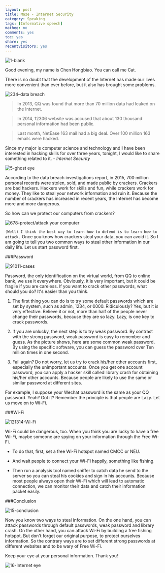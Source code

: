 ```yaml
---
layout: post 
title: Maze - Internet Security
category: Speaking
tags: [Informative speech]
matheq: no
comments: yes
toc: yes
share: yes
recentvisitors: yes
---
```


![1-blank](http://ww2.sinaimg.cn/large/8935112bjw1ez8r1bia52j20zk0k0dmt.jpg)

Good evening, my name is Chen Hongbiao. You can call me Cat. 

There is no doubt that the development of the Internet has made our lives more convenient than ever before, but it also has brought some problems.

![234–data breach](http://ww1.sinaimg.cn/large/8935112bjw1ez8r26vwsbj20zk0k07dn.jpg)

>In 2013, QQ was found that more than 70 million data had leaked on the Internet.

>In 2014, 12306 website was accused that about 130 thousand personal information had been public.

>Last month, NetEase 163 mail had a big deal. Over 100 million 163 emails were hacked.

Since my major is computer science and technology and I have been interested in hacking skills for over three years, tonight, I would like to share something related to it. - *Internet Security*

![5-ghost eye](http://ww4.sinaimg.cn/large/8935112bjw1ez8r3marcxj20zk0k0aes.jpg)

According to the data breach investigations report, in 2015, 700 million personal records were stolen, sold, and made public by crackers. Crackers are bad hackers. Hackers work for skills and fun, while crackers work for money. They like to steal your network information and ruin it. Because the number of crackers has increased in recent years, the Internet has become more and more dangerous.

So how can we protect our computers from crackers?

![678-protect/attack your computer](http://ww4.sinaimg.cn/large/8935112bjw1ez8r6brtlbj20zk0k0tio.jpg)

`(Well) I think the best way to learn how to defend is to learn how to attack.` Once you know how crackers steal your data, you can avoid it. So I am going to tell you two common ways to steal other information in our daily life. Let us start password first.

###Password

![91011-cases](http://ww4.sinaimg.cn/large/8935112bjw1ez8rcv9at3j20zk0k0k24.jpg)

Password, the only identification on the virtual world, from QQ to online bank, we use it everywhere. Obviously, it is very important, but it could be fragile if you are careless. If you want to crack other passwords, what should you do? It's easier than you think.

1. The first thing you can do is to try some default passwords which are set by system, such as admin, 1234, or 0000. Ridiculously? Yes, but it is very effective.  Believe it or not, more than half of the people never change their passwords, because they are so lazy. Lazy, is one key to crack passwords.

2. If you are unlucky, the next step is to try weak password. By contrast with the strong password, weak password is easy to remember and guess. As the picture shows, here are some common weak password. By using the specific software, you can guess the password over Ten million times in one second.

3. Fail again? Do not worry, let us try to crack his/her other accounts first, especially the unimportant accounts. Once you get one account password, you can apply a hacker skill called library crash for obtaining his/her other accounts. Because people are likely to use the same or similar password at different sites.

For example, I suppose your Wechat password is the same as your QQ password. Yeah? 
Got it? Remember the principle is that people are Lazy. Let us move on to Wi-Fi.

###Wi-Fi

![121314-Wi-Fi](http://ww4.sinaimg.cn/large/8935112bjw1ez8rfmgocgj20zk0k0amg.jpg)

Wi-Fi could be dangerous, too. When you think you are lucky to have a free Wi-Fi, maybe someone are spying on your information through the Free Wi-Fi.

- To do that, first, set a free Wi-Fi hotspot named CMCC or NEU.

- And wait people to connect your Wi-Fi happily, something like fishing.

- Then run a analysis tool named sniffer to catch data he send to the server so you can steal his cookies and sign in his accounts. Because most people always open their Wi-Fi which will lead to automatic connection, we can monitor their data and catch their information packet easily.

###Conclusion

![15-conclusion](http://ww4.sinaimg.cn/large/8935112bjw1ez8rhq5crrj20zk0k0n6e.jpg)

Now you know two ways to steal information.
On the one hand, you can attack passwords through default passwords, weak password and library crash. On the other hand, you can attack Wi-Fi by building a free fishing hotspot. But don't forget our original purpose, to protect ourselves information. So the contrary ways are to set different strong passwords at different websites and to be wary of Free Wi-Fi.

Keep your eye at your personal information. Thank you!

![16-Internet eye](http://ww2.sinaimg.cn/large/8935112bjw1ez8rkusuqpj20zk0k0tfe.jpg)

